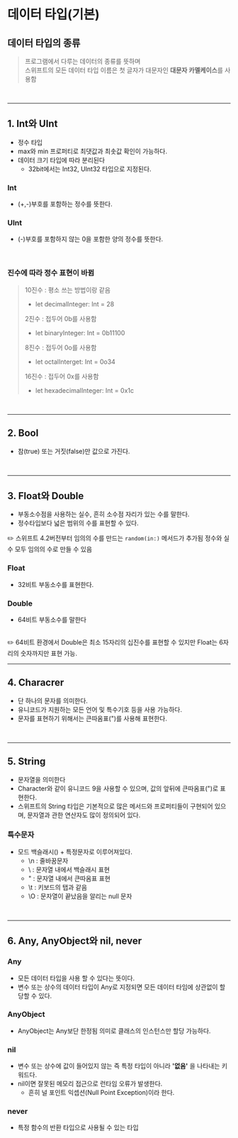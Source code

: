# 데이터 타입(기본)

## 데이터 타입의 종류
> 프로그램에서 다루는 데이터의 종류를 뜻하며 <br/>
> 스위프트의 모든 데이터 타입 이름은 첫 글자가 대문자인 **대문자 카멜케이스**를 사용함

<br/>

------------

## 1. Int와 UInt
- 정수 타입
- max와 min 프로퍼티로 최댓값과 최솟값 확인이 가능하다.
- 데이터 크기 타입에 따라 분리된다
  - 32bit에서는 Int32, UInt32 타입으로 지정된다.

### Int
- (+,-)부호를 포함하는 정수를 뜻한다.

### UInt
- (-)부호를 포함하지 않는 0을 포함한 양의 정수를 뜻한다.

<br/>

### 진수에 따라 정수 표현이 바뀜
> 10진수 : 평소 쓰는 방법이랑 같음 
> - let decimalInteger: Int = 28<br/>
> 
>  2진수 : 접두어 0b를 사용함 
>  - let binaryInteger: Int = 0b11100<br/>
> 
>  8진수 : 접두어 0o를 사용함
>  - let octalInterget: Int = 0o34 <br/>
> 
> 16진수 : 접두어 0x를 사용함
> - let hexadecimalInteger: Int = 0x1c

<br/>

-------------
## 2. Bool
- 참(true) 또는 거짓(false)만 값으로 가진다.

<br/>

-------------

## 3. Float와 Double
- 부동소수점을 사용하는 실수, 흔히 소수점 자리가 있는 수를 말한다.
- 정수타입보다 넓은 범위의 수를 표현할 수 있다.
  
 ✏️ 스위프트 4.2버전부터 임의의 수를 만드는 `random(in:)` 메서드가 추가됨
  정수와 실수 모두 임의의 수로 만들 수 있음
  
### Float
- 32비트 부동소수를 표현한다.
  
### Double
- 64비트 부동소수를 말한다
<br/>
✏️ 64비트 환경에서 Double은 최소 15자리의 십진수를 표현할 수 있지만
Float는 6자리의 숫자까지만 표현 가능.

<br/>

---------------

## 4. Characrer
- 단 하나의 문자를 의미한다.
- 유니코드가 지원하는 모든 언어 및 특수기호 등을 사용 가능하다.
- 문자를 표현하기 위해서는 큰따옴표(")를 사용해 표현한다.
  
<br/>

-------------

## 5. String
- 문자열을 의미한다
- Character와 같이 유니코드 9을 사용할 수 있으며, 값의 앞뒤에 큰따옴표(")로 표현한다.
- 스위프트의 String 타입은 기본적으로 많은 메서드와 프로퍼티들이 구현되어 있으며, 문자열과 관한 연산자도 많이 정의되어 있다.

### 특수문자
- 모드 백슬래시(\) + 특정문자로 이루어져있다.
  - \n : 줄바꿈문자
  - \\ : 문자열 내에서 백슬래시 표현
  - \" : 문자열 내에서 큰따옴표 표현
  - \t : 키보드의 탭과 같음
  - \O : 문자열이 끝났음을 알리는 null 문자
 
<br/>

-------------

## 6. Any, AnyObject와 nil, never

### Any
- 모든 데이터 타입을 사용 할 수 있다는 뜻이다.
- 변수 또는 상수의 데이터 타입이 Any로 지정되면 모든 데이터 타임에 상관없이 할당할 수 있다.

### AnyObject
- AnyObject는 Any보단 한정됨 의미로 클래스의 인스턴스만 할당 가능하다.

### nil
- 변수 또는 상수에 값이 들어있지 않는 즉 특정 타입이 아니라 **'없음'** 을 나타내는 키워드다.
- nil이면 잘못된 메모리 접근으로 런타임 오류가 발생한다.
  - 흔히 널 포인트 익셉션(Null Point Exception)이라 한다.

### never
- 특정 함수의 반환 타입으로 사용될 수 있는 타입


